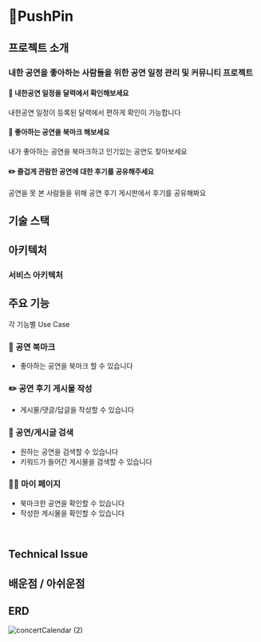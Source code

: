 # 📌PushPin 

## 프로젝트 소개
### 내한 공연을 좋아하는 사람들을 위한 공연 일정 관리 및 커뮤니티 프로젝트

#### 👀 내한공연 일정을 달력에서 확인해보세요 <Br>
내한공연 일정이 등록된 달력에서 편하게 확인이 가능합니다
#### 📌 좋아하는 공연을 북마크 해보세요<br>
내가 좋아하는 공연을 북마크하고 인기있는 공연도 찾아보세요
#### ✏️ 즐겁게 관람한 공연에 대한 후기를 공유해주세요 <br>
공연을 못 본 사람들을 위해 공연 후기 게시판에서 후기를 공유해봐요

## 기술 스택

## 아키텍처
### 서비스 아키텍처


## 주요 기능
각 기능별 Use Case

### 📌 공연 북마크
- 좋아하는 공연을 북마크 할 수 있습니다
### ✏️ 공연 후기 게시물 작성
- 게시물/댓글/답글을 작성할 수 있습니다
### 🔎 공연/게시글 검색
- 원하는 공연을 검색할 수 있습니다
- 키워드가 들어간 게시물을 검색할 수 있습니다
### 👨‍💻 마이 페이지
- 북마크한 공연을 확인할 수 있습니다
- 작성한 게시물을 확인할 수 있습니다

<br>

## Technical Issue


## 배운점 / 아쉬운점


## ERD
![concertCalendar (2)](https://user-images.githubusercontent.com/80939285/235438919-344dc126-5e2f-47c8-bd1e-530265c5240d.png)
